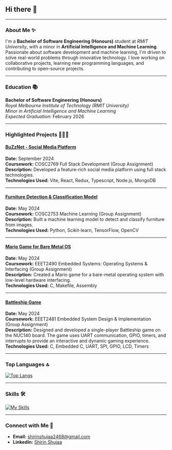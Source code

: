 

## Hi there 👋

---

### About Me ✨

I'm a **Bachelor of Software Engineering (Honours)** student at *RMIT University*, with a minor in **Artificial Intelligence and Machine Learning**. Passionate about software development and machine learning, I'm driven to solve real-world problems through innovative technology. I love working on collaborative projects, learning new programming languages, and contributing to open-source projects.

---

### Education 📚

**Bachelor of Software Engineering (Honours)**  
*Royal Melbourne Institute of Technology (RMIT University)*  
*Minor in Artificial Intelligence and Machine Learning*  
*Expected Graduation:* February 2026

---

### Highlighted Projects 👩🏻‍🎓

#### [BuZzNet - Social Media Platform](https://github.com/shirin44/COSC2769_Full_Stack_Development_Group_Assignment)  
**Date:** September 2024  
**Coursework:** COSC2769 Full Stack Development (Group Assignment)  
**Description:** Developed a feature-rich social media platform using full stack technologies.  
**Technologies Used:** Vite, React, Redux, Typescript, Node.js, MongoDB

---

#### [Furniture Detection & Classification Model](https://github.com/shirin44/COSC2753-Machine-Learning--Group-Assignment-Furniture-Classification-Model-)  
**Date:** May 2024  
**Coursework:** COSC2753 Machine Learning (Group Assignment)  
**Description:** Built a machine learning model to detect and classify furniture from images.  
**Technologies Used:** Python, Scikit-learn, TensorFlow, OpenCV

---

#### [Mario Game for Bare Metal OS](https://github.com/shirin44/EEET2490-Embedded-Systems-Operating-Systems-Interfacing-Group-Assignment-Mario-game)  
**Date:** May 2024  
**Coursework:** EEET2490 Embedded Systems: Operating Systems & Interfacing (Group Assignment)  
**Description:** Created a Mario game for a bare-metal operating system with low-level hardware interfacing.  
**Technologies Used:** C, Makefile, Assembly

---

#### [Battleship Game](https://github.com/shirin44/EEET2481-Embedded-System-Design-and-Implementation-Battleship-game)  
**Date:** May 2024  
**Coursework:** EEET2481 Embedded System Design & Implementation (Group Assignment)  
**Description:** Designed and developed a single-player Battleship game on the NUC140 board. The game uses UART communication, GPIO, timers, and interrupts to provide an interactive and dynamic gaming experience.  
**Technologies Used:** C, Embedded C, UART, SPI, GPIO, LCD, Timers

---

### Top Languages 🔝  
[![Top Langs](https://github-readme-stats.vercel.app/api/top-langs/?username=shirin44&layout=compact&theme=radical)](https://github.com/anuraghazra/github-readme-stats)

---

### Skills 🛠️  
[![My Skills](https://skillicons.dev/icons?i=react,nodejs,mongodb,redux,git,docker,linux,tensorflow,opencv,vite,assembly)](https://skillicons.dev)

---

### Connect with Me 🤝

- **Email:** shirinshujaa2468@gmail.com  
- **LinkedIn:** [Shirin Shujaa](https://www.linkedin.com/in/shirin-shujaa/)

